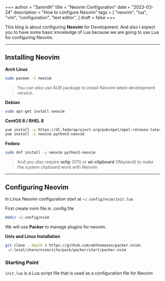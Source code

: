 +++
author = "Samridh"
title = "Neovim Configuration"
date = "2023-03-24"
description = "How to configure Neovim"
tags = [
"neovim",
"lua",
"vim",
"configuration",
"text editor",
]
draft = false
+++

This blog is about configuring **Neovim** for Development. And also I expect you to have some basic knowledge of Lua because we are going to use Lua for configuring Neovim.

---

## Installing Neovim

**Arch Linux**

```bash
sudo pacman -S neovim
```

> You can also use AUR package to install Neovim latest development version.

**Debian**

```bash
sudo apt-get install neovim
```

**CentOS 8 / RHEL 8**

```bash
yum install -y https://dl.fedoraproject.org/pub/epel/epel-release-latest-8.noarch.rpm
yum install -y neovim python3-neovim
```

**Fedora**

```bash
sudo dnf install -y neovim python3-neovim
```

> And you also require **xclip** (X11) or **wl-clipboard** (Wayland) to make the system clipboard work with Neovim

---

## Configuring Neovim

In Linux Neovim configuration start at `~/.config/nvim/init.lua`

First create nvim file in .config file

```bash
mkdir ~/.config/nvim
```

We will use **Packer** to manage plugins for neovim.

**Unix and Linux Installation**

```bash
git clone --depth 1 https://github.com/wbthomason/packer.nvim\
 ~/.local/share/nvim/site/pack/packer/start/packer.nvim
```

### Starting Point

`init.lua` is a Lua script file that is used as a configuration file for Neovim
